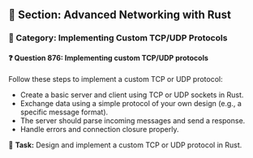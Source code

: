 ## 📘 Section: Advanced Networking with Rust  
### 🔹 Category: Implementing Custom TCP/UDP Protocols  
#### ❓ Question 876: Implementing custom TCP/UDP protocols

Follow these steps to implement a custom TCP or UDP protocol:

- Create a basic server and client using TCP or UDP sockets in Rust.
- Exchange data using a simple protocol of your own design (e.g., a specific message format).
- The server should parse incoming messages and send a response.
- Handle errors and connection closure properly.

🔧 **Task:** Design and implement a custom TCP or UDP protocol in Rust.
